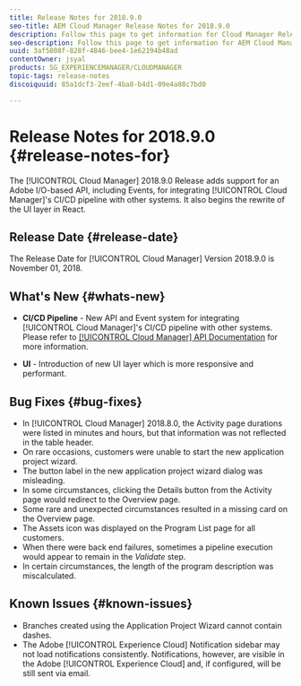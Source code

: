 ```yaml
---
title: Release Notes for 2018.9.0
seo-title: AEM Cloud Manager Release Notes for 2018.9.0
description: Follow this page to get information for Cloud Manager Release 2018.9.0.
seo-description: Follow this page to get information for AEM Cloud Manager Release 2018.9.0.
uuid: 3af5808f-828f-4846-bee4-1e62194b48ad
contentOwner: jsyal
products: SG_EXPERIENCEMANAGER/CLOUDMANAGER
topic-tags: release-notes
discoiquuid: 85a1dcf3-2eef-4ba8-b4d1-09e4a88c7bd0

---
```


# Release Notes for 2018.9.0 {#release-notes-for}

The [!UICONTROL Cloud Manager] 2018.9.0 Release adds support for an Adobe I/O-based API, including Events, for integrating [!UICONTROL Cloud Manager]'s CI/CD pipeline with other systems. It also begins the rewrite of the UI layer in React.

## Release Date {#release-date}

The Release Date for [!UICONTROL Cloud Manager] Version 2018.9.0 is November 01, 2018.

## What's New {#whats-new}

* **CI/CD Pipeline** - New API and Event system for integrating [!UICONTROL Cloud Manager]'s CI/CD pipeline with other systems. Please refer to [[!UICONTROL Cloud Manager] API Documentation](https://www.adobe.io/apis/experiencecloud/cloud-manager/docs.html) for more information.  

* **UI** - Introduction of new UI layer which is more responsive and performant.

## Bug Fixes {#bug-fixes}

* In [!UICONTROL Cloud Manager] 2018.8.0, the Activity page durations were listed in minutes and hours, but that information was not reflected in the table header.
* On rare occasions, customers were unable to start the new application project wizard.
* The button label in the new application project wizard dialog was misleading.
* In some circumstances, clicking the Details button from the Activity page would redirect to the Overview page.
* Some rare and unexpected circumstances resulted in a missing card on the Overview page.
* The Assets icon was displayed on the Program List page for all customers.
* When there were back end failures, sometimes a pipeline execution would appear to remain in the *Validate* step.
* In certain circumstances, the length of the program description was miscalculated.

## Known Issues {#known-issues}

* Branches created using the Application Project Wizard cannot contain dashes.
* The Adobe [!UICONTROL Experience Cloud] Notification sidebar may not load notifications consistently. Notifications, however, are visible in the Adobe [!UICONTROL Experience Cloud] and, if configured, will be still sent via email.


